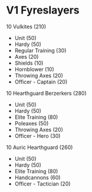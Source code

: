 # V1 Fyreslayers

10 Vulkites (210)
- Unit (50)
- Hardy (50)
- Regular Training (30)
- Axes (20)
- Shields (10)
- Hornblower (10)
- Throwing Axes (20)
- Officer - Captain (20)

10 Hearthguard Berzerkers  (280)
- Unit (50)
- Hardy (50)
- Elite Training (80)
- Poleaxes (50)
- Throwing Axes (20)
- Officer - Hero (30)


10 Auric Hearthguard (260)
- Unit (50)
- Hardy (50)
- Elite Training (80)
- Handcannons (60)
- Officer - Tactician (20)


